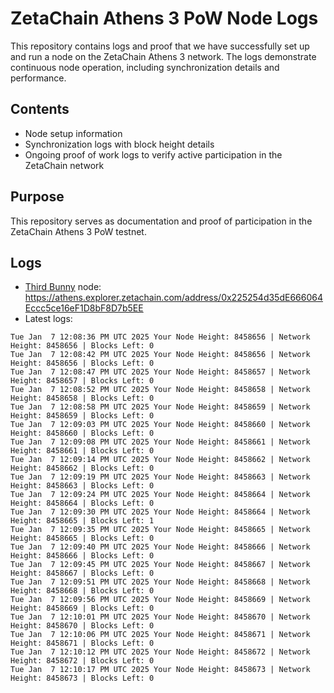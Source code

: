 # ZetaChain Athens 3 PoW Node Logs
This repository contains logs and proof that we have successfully set up and run a node on the ZetaChain Athens 3 network. The logs demonstrate continuous node operation, including synchronization details and performance.

## Contents
- Node setup information
- Synchronization logs with block height details
- Ongoing proof of work logs to verify active participation in the ZetaChain network

## Purpose
This repository serves as documentation and proof of participation in the ZetaChain Athens 3 PoW testnet.

## Logs

- [Third Bunny](https://thirdbunny.xyz/) node: https://athens.explorer.zetachain.com/address/0x225254d35dE666064Eccc5ce16eF1D8bF8D7b5EE
- Latest logs:
```
Tue Jan  7 12:08:36 PM UTC 2025 Your Node Height: 8458656 | Network Height: 8458656 | Blocks Left: 0
Tue Jan  7 12:08:42 PM UTC 2025 Your Node Height: 8458656 | Network Height: 8458656 | Blocks Left: 0
Tue Jan  7 12:08:47 PM UTC 2025 Your Node Height: 8458657 | Network Height: 8458657 | Blocks Left: 0
Tue Jan  7 12:08:52 PM UTC 2025 Your Node Height: 8458658 | Network Height: 8458658 | Blocks Left: 0
Tue Jan  7 12:08:58 PM UTC 2025 Your Node Height: 8458659 | Network Height: 8458659 | Blocks Left: 0
Tue Jan  7 12:09:03 PM UTC 2025 Your Node Height: 8458660 | Network Height: 8458660 | Blocks Left: 0
Tue Jan  7 12:09:08 PM UTC 2025 Your Node Height: 8458661 | Network Height: 8458661 | Blocks Left: 0
Tue Jan  7 12:09:14 PM UTC 2025 Your Node Height: 8458662 | Network Height: 8458662 | Blocks Left: 0
Tue Jan  7 12:09:19 PM UTC 2025 Your Node Height: 8458663 | Network Height: 8458663 | Blocks Left: 0
Tue Jan  7 12:09:24 PM UTC 2025 Your Node Height: 8458664 | Network Height: 8458664 | Blocks Left: 0
Tue Jan  7 12:09:30 PM UTC 2025 Your Node Height: 8458664 | Network Height: 8458665 | Blocks Left: 1
Tue Jan  7 12:09:35 PM UTC 2025 Your Node Height: 8458665 | Network Height: 8458665 | Blocks Left: 0
Tue Jan  7 12:09:40 PM UTC 2025 Your Node Height: 8458666 | Network Height: 8458666 | Blocks Left: 0
Tue Jan  7 12:09:45 PM UTC 2025 Your Node Height: 8458667 | Network Height: 8458667 | Blocks Left: 0
Tue Jan  7 12:09:51 PM UTC 2025 Your Node Height: 8458668 | Network Height: 8458668 | Blocks Left: 0
Tue Jan  7 12:09:56 PM UTC 2025 Your Node Height: 8458669 | Network Height: 8458669 | Blocks Left: 0
Tue Jan  7 12:10:01 PM UTC 2025 Your Node Height: 8458670 | Network Height: 8458670 | Blocks Left: 0
Tue Jan  7 12:10:06 PM UTC 2025 Your Node Height: 8458671 | Network Height: 8458671 | Blocks Left: 0
Tue Jan  7 12:10:12 PM UTC 2025 Your Node Height: 8458672 | Network Height: 8458672 | Blocks Left: 0
Tue Jan  7 12:10:17 PM UTC 2025 Your Node Height: 8458673 | Network Height: 8458673 | Blocks Left: 0
```
